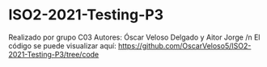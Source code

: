 # ISO2-2021-Testing-P3
Realizado por grupo C03 Autores: Óscar Veloso Delgado y Aitor Jorge /n
El código se puede visualizar aquí: https://github.com/OscarVeloso5/ISO2-2021-Testing-P3/tree/code
